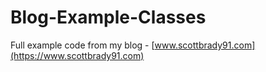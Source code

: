 # Blog-Example-Classes
Full example code from my blog - [www.scottbrady91.com](https://www.scottbrady91.com)
